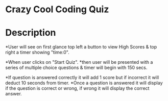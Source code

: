 # Crazy Cool Coding Quiz

# Description

*User will see on first glance top left a button to view High Scores & top right a timer showing "time:0".

*When user clicks on "Start Quiz".
*then user will be presented with a series of multiple choice questions & timer will begin with 150 secs.

*If question is answered correctly it will add 1 score but if incorrect it will deduct 10 seconds from timer.
*Once a question is answered it will display if the question is correct or wrong, if wrong it will display the correct answer.





